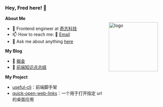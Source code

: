 <img src="https://github-readme-stats.vercel.app/api?username=yucheng1207&show_icons=true" alt="logo" height="160" align="right" style="margin: 5px; margin-top: 80px; margin-bottom: 80px" />
<!-- <p align="right" style="position:absolute;top:280px;right:0;margin: 0 30px;">
<a href="https://www.w3.org/html/" target="_blank" rel="noreferrer"> <img src="https://raw.githubusercontent.com/devicons/devicon/master/icons/html5/html5-original-wordmark.svg" alt="html5" width="30" height="30"/> </a>
<a href="https://www.w3schools.com/css/" target="_blank" rel="noreferrer"> <img src="https://raw.githubusercontent.com/devicons/devicon/master/icons/css3/css3-original-wordmark.svg" alt="css3" width="30" height="30"/> </a>
<a href="https://developer.mozilla.org/en-US/docs/Web/JavaScript" target="_blank" rel="noreferrer"> <img src="https://raw.githubusercontent.com/devicons/devicon/master/icons/javascript/javascript-original.svg" alt="javascript" width="30" height="30"/> </a>
<a href="https://www.typescriptlang.org/" target="_blank" rel="noreferrer"> <img src="https://raw.githubusercontent.com/devicons/devicon/master/icons/typescript/typescript-original.svg" alt="typescript" width="30" height="30"/> </a>
<a href="https://vuejs.org/" target="_blank" rel="noreferrer"> <img src="https://raw.githubusercontent.com/devicons/devicon/master/icons/vuejs/vuejs-original-wordmark.svg" alt="vuejs" width="30" height="30"/> </a>
<a href="https://reactjs.org/" target="_blank" rel="noreferrer"> <img src="https://raw.githubusercontent.com/devicons/devicon/master/icons/react/react-original-wordmark.svg" alt="react" width="30" height="30"/> </a>
<a href="https://nodejs.org" target="_blank" rel="noreferrer"> <img src="https://raw.githubusercontent.com/devicons/devicon/master/icons/nodejs/nodejs-original-wordmark.svg" alt="nodejs" width="40" height="40"/> </a>
<a href="https://webpack.js.org" target="_blank" rel="noreferrer"> <img src="https://raw.githubusercontent.com/devicons/devicon/d00d0969292a6569d45b06d3f350f463a0107b0d/icons/webpack/webpack-original-wordmark.svg" alt="webpack" width="40" height="40"/> </a>
<a href="https://gulpjs.com" target="_blank" rel="noreferrer"> <img src="https://raw.githubusercontent.com/devicons/devicon/master/icons/gulp/gulp-plain.svg" alt="gulp" width="40" height="40"/> </a>
</p> -->


### **Hey, Fred here!** :wave:

**About Me**

- 💼 Frontend engineer at [奇志科技](http://meshkit.cn/company-profile)
- 📫 How to reach me: 📧 [Email](mailto:zhangyucheng1207@gmail.com)
- 💬 Ask me about anything [here](https://github.com/yucheng1207/yucheng1207/issues)

**My Blog**

- 📖 [掘金](https://juejin.cn/user/720898433231335/posts)
- 📒 [前端知识点总结](https://yucheng1207.github.io/frontend-notes)

**My Project**

- [useful-cli](https://github.com/yucheng1207/useful-cli)：前端脚手架
- [quick-open-web-links](https://github.com/yucheng1207/quick-open-web-links)：一个用于打开指定 url 的桌面应用

<!--
**yucheng1207/yucheng1207** is a ✨ _special_ ✨ repository because its `README.md` (this file) appears on your GitHub profile.

Here are some ideas to get you started:

- 🔭 I’m currently working on ...
- 🌱 I’m currently learning ...
- 👯 I’m looking to collaborate on ...
- 🤔 I’m looking for help with ...
- 💬 Ask me about ...
- 📫 How to reach me: ...
- 😄 Pronouns: ...
- ⚡ Fun fact: ...
-->
